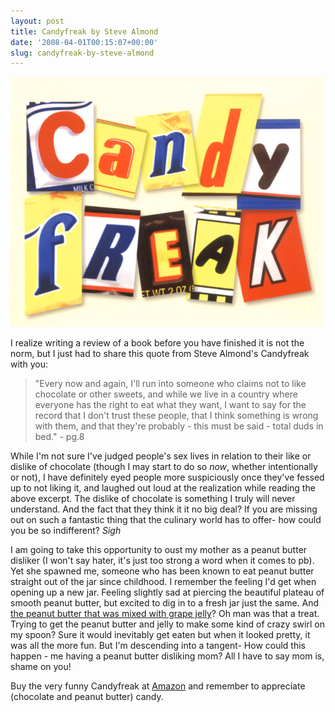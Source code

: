 ```yaml
---
layout: post
title: Candyfreak by Steve Almond
date: '2008-04-01T00:15:07+00:00'
slug: candyfreak-by-steve-almond
---
```

<img src='images/uploads/2008/03/candyfreak.gif' alt='candyfreak by Steve Almond' class="yellowborder" />

I realize writing a review of a book before you have finished it is not the norm, but I just had to share this quote from Steve Almond's Candyfreak with you:



<blockquote>"Every now and again, I'll run into someone who claims not to like chocolate or other sweets, and while we live in a country where everyone has the right to eat what they want, I want to say for the record that I don't trust these people, that I think something is wrong with them, and that they're probably - this must be said - total duds in bed." - pg.8</blockquote>



While I'm not sure I've judged people's sex lives in relation to their like or dislike of chocolate (though I may start to do so <em>now</em>, whether intentionally or not), I have definitely eyed people more suspiciously once they've fessed up to not liking it, and laughed out loud at the realization while reading the above excerpt. The dislike of chocolate is something I truly will never understand. And the fact that they think it it no big deal? If you are missing out on such a fantastic thing that the culinary world has to offer- how could you be so indifferent? *Sigh*

I am going to take this opportunity to oust my mother as a peanut butter disliker (I won't say hater, it's just too strong a word when it comes to pb). Yet she spawned me, someone who has been known to eat peanut butter straight out of the jar since childhood. I remember the feeling I'd get when opening up a new jar. Feeling slightly sad at piercing the beautiful plateau of smooth peanut butter, but excited to dig in to a fresh jar just the same. And <a href="http://americancandy.de/images/smuckers_goober_grape.jpg">the peanut butter that was mixed with grape jelly</a>? Oh man was that a treat. Trying to get the peanut butter and jelly to make some kind of crazy swirl on my spoon? Sure it would inevitably get eaten but when it looked pretty, it was all the more fun. But I'm descending into a tangent- How could this happen - me having a peanut butter disliking mom? All I have to say mom is, shame on you!

Buy the very funny Candyfreak at <a href="http://astore.amazon.com/thechocolatpe-20/detail/0156032937/103-8370542-8519815">Amazon</a> and remember to appreciate (chocolate and peanut butter) candy.
